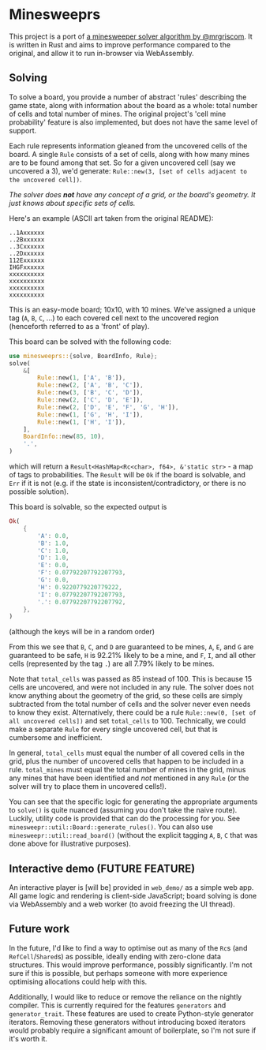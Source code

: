 # Minesweeprs

This project is a port of [a minesweeper solver algorithm by @mrgriscom](https://github.com/mrgriscom/minesweepr). It is written in Rust and aims to improve performance compared to the original, and allow it to run in-browser via WebAssembly.

## Solving

To solve a board, you provide a number of abstract 'rules' describing the game state, along with information about the board as a whole: total number of cells and total number of mines. The original project's 'cell mine probability' feature is also implemented, but does not have the same level of support.

Each rule represents information gleaned from the uncovered cells of the board. A single `Rule` consists of a set of cells, along with how many mines are to be found among that set. So for a given uncovered cell (say we uncovered a 3), we'd generate: `Rule::new(3, [set of cells adjacent to the uncovered cell])`.

*The solver does **not** have any concept of a grid, or the board's geometry. It just knows about specific sets of cells.*

Here's an example (ASCII art taken from the original README):

```
..1Axxxxxx
..2Bxxxxxx
..3Cxxxxxx
..2Dxxxxxx
112Exxxxxx
IHGFxxxxxx
xxxxxxxxxx
xxxxxxxxxx
xxxxxxxxxx
xxxxxxxxxx
```

This is an easy-mode board; 10x10, with 10 mines. We've assigned a unique tag (`A`, `B`, `C`, ...) to each covered cell next to the uncovered region (henceforth referred to as a 'front' of play).

This board can be solved with the following code:

```rust
use minesweeprs::{solve, BoardInfo, Rule};
solve(
    &[
        Rule::new(1, ['A', 'B']),
        Rule::new(2, ['A', 'B', 'C']),
        Rule::new(3, ['B', 'C', 'D']),
        Rule::new(2, ['C', 'D', 'E']),
        Rule::new(2, ['D', 'E', 'F', 'G', 'H']),
        Rule::new(1, ['G', 'H', 'I']),
        Rule::new(1, ['H', 'I']),
    ],
    BoardInfo::new(85, 10),
    '.',
)
```

which will return a `Result<HashMap<Rc<char>, f64>, &'static str>` - a map of tags to probabilities. The `Result` will be `Ok` if the board is solvable, and `Err` if it is not (e.g. if the state is inconsistent/contradictory, or there is no possible solution).

This board is solvable, so the expected output is

```rust
Ok(
    {
        'A': 0.0,
        'B': 1.0,
        'C': 1.0,
        'D': 1.0,
        'E': 0.0,
        'F': 0.07792207792207793,
        'G': 0.0,
        'H': 0.9220779220779222,
        'I': 0.07792207792207793,
        '.': 0.07792207792207792,
    },
)
```

(although the keys will be in a random order)

From this we see that `B`, `C`, and `D` are guaranteed to be mines, `A`, `E`, and `G` are guaranteed to be safe, `H` is 92.21% likely to be a mine, and `F`, `I`, and all other cells (represented by the tag `.`) are all 7.79% likely to be mines.

Note that `total_cells` was passed as 85 instead of 100. This is because 15 cells are uncovered, and were not included in any rule. The solver does not know anything about the geometry of the grid, so these cells are simply subtracted from the total number of cells and the solver never even needs to know they exist. Alternatively, there could be a rule `Rule::new(0, [set of all uncovered cells])` and set `total_cells` to 100. Technically, we could make a separate `Rule` for every single uncovered cell, but that is cumbersome and inefficient.

In general, `total_cells` must equal the number of all covered cells in the grid, plus the number of uncovered cells that happen to be included in a rule. `total_mines` must equal the total number of mines in the grid, minus any mines that have been identified and *not* mentioned in any `Rule` (or the solver will try to place them in uncovered cells!).

You can see that the specific logic for generating the appropriate arguments to `solve()` is quite nuanced (assuming you don't take the naive route). Luckily, utility code is provided that can do the processing for you. See `minesweepr::util::Board::generate_rules()`. You can also use `minesweepr::util::read_board()` (without the explicit tagging `A`, `B`, `C` that was done above for illustrative purposes).

## Interactive demo (FUTURE FEATURE)

An interactive player is [will be] provided in `web_demo/` as a simple web app. All game logic and rendering is client-side JavaScript; board solving is done via WebAssembly and a web worker (to avoid freezing the UI thread).

## Future work

In the future, I'd like to find a way to optimise out as many of the `Rc`s (and `RefCell`/`Shared`s) as possible, ideally ending with zero-clone data structures. This would improve performance, possibly significantly. I'm not sure if this is possible, but perhaps someone with more experience optimising allocations could help with this.

Additionally, I would like to reduce or remove the reliance on the nightly compiler. This is currently required for the features `generators` and `generator_trait`. These features are used to create Python-style generator iterators. Removing these generators without introducing boxed iterators would probably require a significant amount of boilerplate, so I'm not sure if it's worth it.
